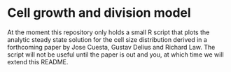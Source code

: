 # Cell growth and division model
At the moment this repository only holds a small R script that
plots the analytic steady state solution for the cell size distribution 
derived in a forthcoming paper by Jose Cuesta, Gustav Delius and Richard Law.
The script will not be useful until the paper is out and you, at
which time we will extend this README.
